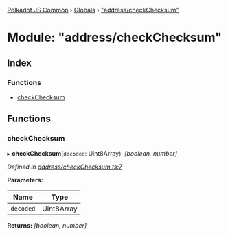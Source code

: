 [Polkadot JS Common](../README.md) › [Globals](../globals.md) › ["address/checkChecksum"](_address_checkchecksum_.md)

# Module: "address/checkChecksum"

## Index

### Functions

* [checkChecksum](_address_checkchecksum_.md#checkchecksum)

## Functions

###  checkChecksum

▸ **checkChecksum**(`decoded`: Uint8Array): *[boolean, number]*

*Defined in [address/checkChecksum.ts:7](https://github.com/polkadot-js/common/blob/c4acca6c/packages/util-crypto/src/address/checkChecksum.ts#L7)*

**Parameters:**

Name | Type |
------ | ------ |
`decoded` | Uint8Array |

**Returns:** *[boolean, number]*
